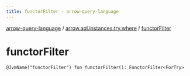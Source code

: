 ```yaml
---
title: functorFilter - arrow-query-language
---
```


[arrow-query-language](../index.html) / [arrow.aql.instances.try.where](index.html) / [functorFilter](./functor-filter.html)

# functorFilter

`@JvmName("functorFilter") fun functorFilter(): FunctorFilter<ForTry>`